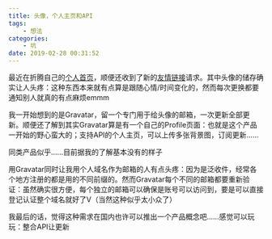 ```yaml
---
title: 头像，个人主页和API
tags: 
    - 想法
categories:
    - 坑
date: 2019-02-28 00:31:52
---
```


最近在折腾自己的[个人首页](https://never.pet)，顺便还收到了新的[友情链接](https://blog.never.pet/friends)请求。其中头像的储存确实让人头疼：这种东西本来就有点算是跟随心情/时间变化的，然而每次更换都要通知别人就真的有点麻烦emmm

我一开始想到的是Gravatar，留一个专门用于给头像的邮箱，一次更新全部更新。顺便还了解到其实Gravatar算是有一个自己的Profile页面：也就是这个产品一开始的野心蛮大的；支持API的个人主页，可以上传多张背景图，订阅更新……

同类产品似乎……目前据我的了解基本没有的样子

用Gravatar同时让我用个人域名作为邮箱的人有点头疼：因为是泛收件，经常各个地方注册的都是用的不同前缀的。然而Gravatar每个不同的邮箱都要重新验证：虽然确实很方便，每个独立的邮箱可以确保是账号可以访问到，要是可以直接登记认证整个域名就好了V（当然这种似乎太小众了）

我最后的话，觉得这种需求在国内也许可以推出一个产品概念吧……感觉可以玩玩：整合API让更新
<!--stackedit_data:
eyJoaXN0b3J5IjpbLTU3MzMyNjYwNF19
-->